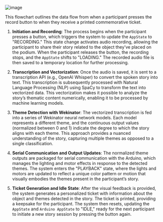 
![image](https://github.com/user-attachments/assets/c13a14fa-3d20-4a08-b5a8-2ff5180cef94)

This flowchart outlines the data flow from when a participant presses the record button to when they receive a printed commemorative ticket.

1. **Initiation and Recording**: The process begins when the participant presses a button, which triggers the system to update the `AppState` to "RECORDING." This state change activates audio recording, allowing the participant to share their story related to the object they’ve placed on the podium. When the participant releases the button, the recording stops, and the `AppState` shifts to "LOADING." The recorded audio file is then saved to a temporary location for further processing.

2. **Transcription and Vectorization**: Once the audio is saved, it is sent to a transcription API (e.g., OpenAI Whisper) to convert the spoken story into text. This transcription is subsequently processed with Natural Language Processing (NLP) using SpaCy to transform the text into vectorized data. This vectorization makes it possible to analyze the story’s thematic content numerically, enabling it to be processed by machine learning models.

3. **Theme Detection with Wekinator**: The vectorized transcription is fed into a series of Wekinator neural network models. Each model represents a different theme, and the continuous output values (normalized between 0 and 1) indicate the degree to which the story aligns with each theme. This approach provides a nuanced understanding of the story, capturing multiple themes as opposed to a single classification.

4. **Serial Communication and Output Updates**: The normalized theme outputs are packaged for serial communication with the Arduino, which manages the lighting and motor effects in response to the detected themes. The system enters the "PLAYBACK" state, where the lights and motors are updated to reflect a unique color pattern or motion that visually embodies the themes present in the participant’s story.

5. **Ticket Generation and Idle State**: After the visual feedback is provided, the system generates a personalized ticket with information about the object and themes detected in the story. The ticket is printed, providing a keepsake for the participant. The system then resets, updating the `AppState` and `Arduino AppState` to "IDLE," ready for the next participant to initiate a new story session by pressing the button again.
